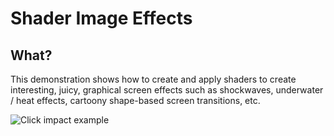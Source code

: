 # Shader Image Effects

## What?

This demonstration shows how to create and apply shaders to create interesting, juicy, graphical screen effects such as shockwaves, underwater / heat effects, cartoony shape-based screen transitions, etc.

![Click impact example](https://i.imgur.com/gdRwx2b.gif)

